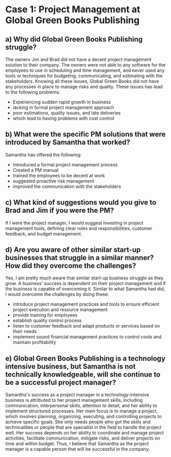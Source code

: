# Case 1: Project Management at Global Green Books Publishing
## **a) Why did Global Green Books Publishing struggle?**
The owners Jim and Brad did not have a decent project management solution to their company. The owners were not able to any software for the employees to use in scheduling and time management, and never used any tools or techniques for budgeting, communicating, and estimating with the stakeholders. Knowing all these issues, Global Green Books did not have any processes in place to manage risks and quality. These issues has lead to the following problems:
- Experiencing sudden rapid growth in business
- lacking in formal project management approach
- poor estimations, quality issues, and late deliveries
- which lead to having problems with cost control
## **b) What were the specific PM solutions that were introduced by Samantha that worked?**
Samantha has offered the following:
- Introduced a formal project management process
- Created a PM manual
- trained the employees to be decent at work
- suggested proactive risk management
- improved the communication with the stakeholders
## **c) What kind of suggestions would you give to Brad and Jim if you were the PM?**
If I were the project manager, I would suggest investing in project management tools, defining clear roles and responsibilities, customer feedback, and budget management.
## **d) Are you aware of other similar start-up businesses that struggle in a similar manner?How did they overcome the challenges?**
Yes, I am pretty much aware that similar start-up business struggle as they grow. A business' success is dependent on their project management and if the business is capable of overcoming it. Similar to what Samantha had did, I would overcome the challenges by doing these:
- introduce project management practices and tools to ensure efficient project execution and resource management
- provide training for employees
- establish quality control process
- listen to customer feedback and adapt products or services based on their needs
- implement sound financial management practices to control costs and maintain profitability
## **e) Global Green Books Publishing is a technology intensive business, but Samantha is not technically knowledgeable, will she continue to be a successful project manager?**
Samantha's success as a project manager in a technology-intensive business is attributed to her project management skills, including communication, interpersonal skills, attention to detail, and her ability to implement structured processes. Her main focus is to manage a project, which involves planning, organizing, executing, and controlling projects to achieve specific goals. She only needs people who got the skills and technicalities or people that are specialist in the field to handle the project well. Her success depends on her ability to coordinate and manage project activities, facilitate communication, mitigate risks, and deliver projects on time and within budget. Thus, I believe that Samantha as the project manager is a capable person that will be successful in the company. 